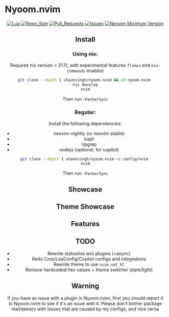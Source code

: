 # Nyoom.nvim

<div align="center">
  
[![Lua](https://img.shields.io/badge/Made%20With-Lua-2C2D72?style=for-the-badge&logo=lua&logoColor=white)]()
[![Repo_Size](https://img.shields.io/github/languages/code-size/shaunsingh/nyoom.nvim?color=orange&label=Repo%20Size&style=for-the-badge)]()
[![Pull_Requests](https://img.shields.io/github/issues-pr/shaunisngh/nyoom.nvim?style=for-the-badge)]()
[![Issues](https://img.shields.io/github/issues/shausingh/nyoom.nvim?color=red&style=for-the-badge)]()
[![Neovim Minimum Version](https://img.shields.io/badge/Neovim-0.5+-blueviolet.svg?style=flat-square&logo=Neovim&logoColor=white)](https://github.com/neovim/neovim)
  
## Install

### Using nix: 

Requires nix version > 21.11, with experimental features `flakes` and `nix-commands` enabled
```bash
git clone --depth 1 shaunsingh/nyoom.nvim && cd nyoom.nvim 
nix develop
nvim
```

Then run `:PackerSync`

### Regular:

Install the following dependencies: 

- neovim-nightly (or neovim stable)
- luajit
- ripgrep
- nodejs (optional, for copilot)

```bash
git clone --depth 1 shaunsingh/nyoom.nvim ~/.config/nvim 
nvim
```

Then run `:PackerSync`

## Showcase

## Theme Showcase

## Features

## TODO

- Rewrite statusline w/o plugins (+async)
- Redo Cmp/LspConfig/Copilot configs and integrations
- Rewrite theme to use `nvim_set_hl`
- Remove hardcoded hex values + theme switcher (dark/light)

## Warning

If you have an issue with a plugin in Nyoom.nvim, first you should report it to Nyoom.nvim to see if it's an issue with it. Please don't bother package maintainers with issues that are caused by my configs, and vice versa

